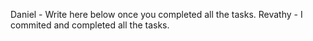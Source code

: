 Daniel - Write here below once you completed all the tasks.
Revathy - I commited and completed all the tasks.
